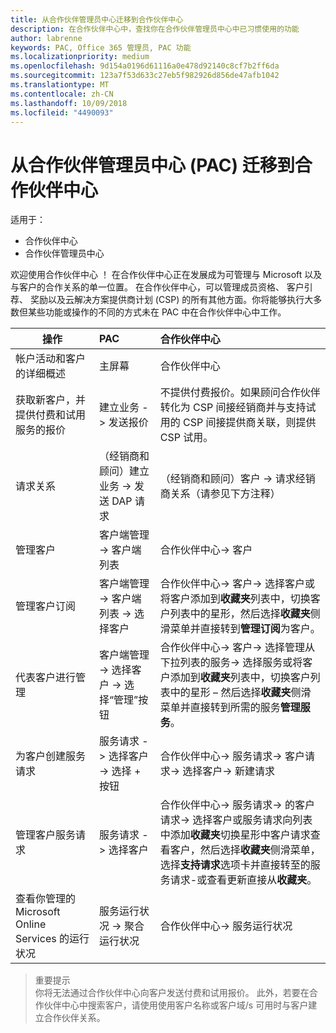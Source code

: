 ```yaml
---
title: 从合作伙伴管理员中心迁移到合作伙伴中心
description: 在合作伙伴中心中，查找你在合作伙伴管理员中心中已习惯使用的功能
author: labrenne
keywords: PAC, Office 365 管理员, PAC 功能
ms.localizationpriority: medium
ms.openlocfilehash: 9d154a0196d61116a0e478d92140c8cf7b2ff6da
ms.sourcegitcommit: 123a7f53d633c27eb5f982926d856de47afb1042
ms.translationtype: MT
ms.contentlocale: zh-CN
ms.lasthandoff: 10/09/2018
ms.locfileid: "4490093"
---
```

# <a name="moving-from-partner-admin-center-pac-to-the-partner-center"></a>从合作伙伴管理员中心 (PAC) 迁移到合作伙伴中心

适用于：
- 合作伙伴中心
- 合作伙伴管理员中心

欢迎使用合作伙伴中心 ！ 在合作伙伴中心正在发展成为可管理与 Microsoft 以及与客户的合作关系的单一位置。 在合作伙伴中心，可以管理成员资格、 客户引荐、 奖励以及云解决方案提供商计划 (CSP) 的所有其他方面。你将能够执行大多数但某些功能或操作的不同的方式未在 PAC 中在合作伙伴中心中工作。 


|**操作**   |**PAC**   |**合作伙伴中心**   |
|--------------|:--------------|:---------------|
|帐户活动和客户的详细概述|主屏幕|合作伙伴中心|
|获取新客户，并提供付费和试用服务的报价|建立业务 -> 发送报价|不提供付费报价。如果顾问合作伙伴转化为 CSP 间接经销商并与支持试用的 CSP 间接提供商关联，则提供 CSP 试用。 |
|请求关系|（经销商和顾问）建立业务 -> 发送 DAP 请求|（经销商和顾问）客户 -> 请求经销商关系（请参见下方注释）|
|管理客户|客户端管理 -> 客户端列表|合作伙伴中心-> 客户|
|管理客户订阅|客户端管理 -> 客户端列表 -> 选择客户|合作伙伴中心-> 客户-> 选择客户或将客户添加到**收藏夹**列表中，切换客户列表中的星形，然后选择**收藏夹**侧滑菜单并直接转到**管理订阅**为客户。|
|代表客户进行管理|客户端管理 -> 选择客户 -> 选择“管理”按钮|合作伙伴中心-> 客户-> 选择管理从下拉列表的服务-> 选择服务或将客户添加到**收藏夹**列表中，切换客户列表中的星形 – 然后选择**收藏夹**侧滑菜单并直接转到所需的服务**管理服务**。|
|为客户创建服务请求|服务请求 -> 选择客户 -> 选择 + 按钮 | 合作伙伴中心-> 服务请求-> 客户请求-> 选择客户-> 新建请求|
|管理客户服务请求| 服务请求 -> 选择客户|合作伙伴中心-> 服务请求-> 的客户请求-> 选择客户或服务请求向列表中添加**收藏夹**切换星形中客户请求查看客户，然后选择**收藏夹**侧滑菜单，选择**支持请求**选项卡并直接转至的服务请求-或查看更新直接从**收藏夹**。|
|查看你管理的 Microsoft Online Services 的运行状况|服务运行状况 -> 聚合运行状况|合作伙伴中心-> 服务运行状况|

>重要提示<br>
你将无法通过合作伙伴中心向客户发送付费和试用报价。 此外，若要在合作伙伴中心中搜索客户，请使用使用客户名称或客户域/s 可用时与客户建立合作伙伴关系。